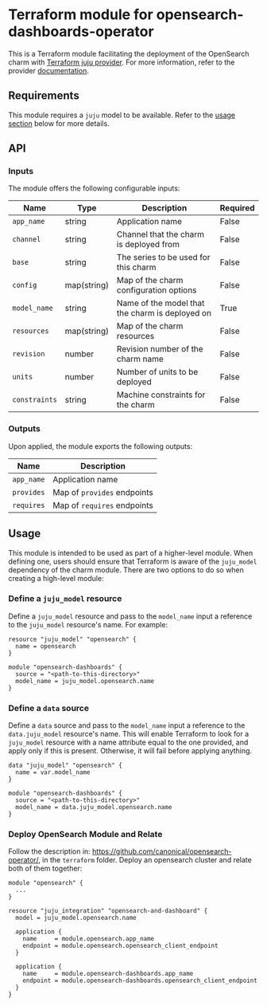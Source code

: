 # Terraform module for opensearch-dashboards-operator

This is a Terraform module facilitating the deployment of the OpenSearch charm with [Terraform juju provider](https://github.com/juju/terraform-provider-juju/). For more information, refer to the provider [documentation](https://registry.terraform.io/providers/juju/juju/latest/docs). 

## Requirements
This module requires a `juju` model to be available. Refer to the [usage section](#usage) below for more details.

## API

### Inputs
The module offers the following configurable inputs:

| Name | Type | Description | Required |
| - | - | - | - |
| `app_name`| string | Application name | False |
| `channel`| string | Channel that the charm is deployed from | False |
| `base`| string | The series to be used for this charm | False |
| `config`| map(string) | Map of the charm configuration options | False |
| `model_name`| string | Name of the model that the charm is deployed on | True |
| `resources`| map(string) | Map of the charm resources | False |
| `revision`| number | Revision number of the charm name | False |
| `units`| number | Number of units to be deployed | False |
| `constraints`| string | Machine constraints for the charm | False |


### Outputs
Upon applied, the module exports the following outputs:

| Name | Description |
| - | - |
| `app_name`|  Application name |
| `provides`| Map of `provides` endpoints |
| `requires`| Map of `requires` endpoints |

## Usage

This module is intended to be used as part of a higher-level module. When defining one, users should ensure that Terraform is aware of the `juju_model` dependency of the charm module. There are two options to do so when creating a high-level module:

### Define a `juju_model` resource
Define a `juju_model` resource and pass to the `model_name` input a reference to the `juju_model` resource's name. For example:

```
resource "juju_model" "opensearch" {
  name = opensearch
}

module "opensearch-dashboards" {
  source = "<path-to-this-directory>"
  model_name = juju_model.opensearch.name
}
```

### Define a `data` source
Define a `data` source and pass to the `model_name` input a reference to the `data.juju_model` resource's name. This will enable Terraform to look for a `juju_model` resource with a name attribute equal to the one provided, and apply only if this is present. Otherwise, it will fail before applying anything.

```
data "juju_model" "opensearch" {
  name = var.model_name
}

module "opensearch-dashboards" {
  source = "<path-to-this-directory>"
  model_name = data.juju_model.opensearch.name
}
```

### Deploy OpenSearch Module and Relate

Follow the description in: https://github.com/canonical/opensearch-operator/, in the `terraform` folder. Deploy an opensearch
cluster and relate both of them together:

```
module "opensearch" {
  ...
}

resource "juju_integration" "opensearch-and-dashboard" {
  model = juju_model.opensearch.name

  application {
    name     = module.opensearch.app_name
    endpoint = module.opensearch.opensearch_client_endpoint
  }

  application {
    name     = module.opensearch-dashboards.app_name
    endpoint = module.opensearch-dashboards.opensearch_client_endpoint
  }
}
```